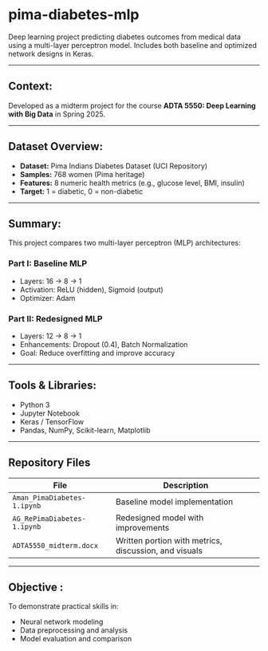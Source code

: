 # pima-diabetes-mlp
Deep learning project predicting diabetes outcomes from medical data using a multi-layer perceptron model. Includes both baseline and optimized network designs in Keras.

---

## Context:

Developed as a midterm project for the course **ADTA 5550: Deep Learning with Big Data** in Spring 2025.

---

## Dataset Overview:

- **Dataset:** Pima Indians Diabetes Dataset (UCI Repository)
- **Samples:** 768 women (Pima heritage)
- **Features:** 8 numeric health metrics (e.g., glucose level, BMI, insulin)
- **Target:** 1 = diabetic, 0 = non-diabetic

---

## Summary:

This project compares two multi-layer perceptron (MLP) architectures:

###  Part I: Baseline MLP
- Layers: 16 → 8 → 1
- Activation: ReLU (hidden), Sigmoid (output)
- Optimizer: Adam

###  Part II: Redesigned MLP
- Layers: 12 → 8 → 1
- Enhancements: Dropout (0.4), Batch Normalization
- Goal: Reduce overfitting and improve accuracy

---

## Tools & Libraries:
- Python 3
- Jupyter Notebook
- Keras / TensorFlow
- Pandas, NumPy, Scikit-learn, Matplotlib

---

## Repository Files

| File | Description |
|------|-------------|
| `Aman_PimaDiabetes-1.ipynb` | Baseline model implementation |
| `AG_RePimaDiabetes-1.ipynb` | Redesigned model with improvements |
| `ADTA5550_midterm.docx` | Written portion with metrics, discussion, and visuals |

---

## Objective :

To demonstrate practical skills in:
- Neural network modeling
- Data preprocessing and analysis
- Model evaluation and comparison
